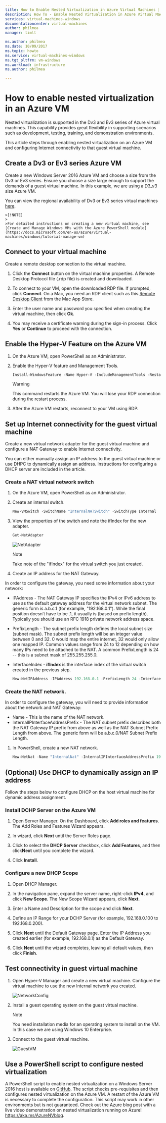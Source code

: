 ```yaml
---
title: How to Enable Nested Virtualization in Azure Virtual Machines | Microsoft Docs 
description: How To - Enable Nested Virtualization in Azure Virtual Machines
services: virtual-machines-windows
documentationcenter: virtual-machines
author: philmea
manager: timlt

ms.author: philmea
ms.date: 10/09/2017
ms.topic: howto
ms.service: virtual-machines-windows
ms.tgt_pltfrm: vm-windows
ms.workload: infrastructure
ms.author: philmea

---
```

# How to enable nested virtualization in an Azure VM

Nested virtualization is supported in the Dv3 and Ev3 series of Azure virtual machines. This capability provides great flexibility in supporting scenarios such as development, testing, training, and demonstration environments. 

This article steps through enabling nested virtualization on an Azure VM and configuring Internet connectivity to that guest virtual machine.

## Create a Dv3 or Ev3 series Azure VM

Create a new Windows Server 2016 Azure VM and choose a size from the Dv3 or Ev3 series. Ensure you choose a size large enough to support the demands of a guest virtual machine. In this example, we are using a D3_v3 size Azure VM. 

You can view the regional availability of Dv3 or Ev3 series virtual machines [here](https://azure.microsoft.com/en-us/regions/services/).

    >[!NOTE]
    >
    >For detailed instructions on creating a new virtual machine, see [Create and Manage Windows VMs with the Azure PowerShell module](https://docs.microsoft.com/en-us/azure/virtual-machines/windows/tutorial-manage-vm)
    
## Connect to your virtual machine

Create a remote desktop connection to the virtual machine.

1. Click the **Connect** button on the virtual machine properties. A Remote Desktop Protocol file (.rdp file) is created and downloaded.

2. To connect to your VM, open the downloaded RDP file. If prompted, click **Connect**. On a Mac, you need an RDP client such as this [Remote Desktop Client](https://itunes.apple.com/us/app/microsoft-remote-desktop/id715768417?mt=12) from the Mac App Store.

3. Enter the user name and password you specified when creating the virtual machine, then click **Ok**.

4. You may receive a certificate warning during the sign-in process. Click **Yes** or **Continue** to proceed with the connection.

## Enable the Hyper-V Feature on the Azure VM

1. On the Azure VM, open PowerShell as an Administrator. 

2. Enable the Hyper-V feature and Management Tools.

    ```powershell
    Install-WindowsFeature -Name Hyper-V -IncludeManagementTools -Restart
    ```

    >[!WARNING] 
    >
    >This command restarts the Azure VM. You will lose your RDP connection during the restart process.
    
3. After the Azure VM restarts, reconnect to your VM using RDP.

## Set up Internet connectivity for the guest virtual machine
Create a new virtual network adapter for the guest virtual machine and configure a NAT Gateway to enable Internet connectivity.

You can either manually assign an IP address to the guest virtual machine or use DHPC to dynamically assign an address. Instructions for configuring a DHCP server are included in the article.

### Create a NAT virtual network switch

1. On the Azure VM, open PowerShell as an Administrator.
   
2. Create an internal switch.

    ```powershell
    New-VMSwitch -SwitchName "InternalNATSwitch" -SwitchType Internal
    ```

3. View the properties of the switch and note the ifIndex for the new adapter.

    ```powershell
    Get-NetAdapter
    ```

    ![NetAdapter](./media/virtual-machines-nested-virtualization/get-netadapter.png)

    >[!NOTE] 
    >
    >Take note of the "ifIndex" for the virtual switch you just created.
    
4. Create an IP address for the NAT Gateway.
    
In order to configure the gateway, you need some information about your network:    
  * IPAddress - The NAT Gateway IP specifies the IPv4 or IPv6 address to use as the default gateway address for the virtual network subnet. The generic form is a.b.c.1 (for example, "192.168.0.1"). While the final position doesn’t have to be .1, it usually is (based on prefix length). Typically you should use an RFC 1918 private network address space. 
  * PrefixLength - The subnet prefix length defines the local subnet size (subnet mask). The subnet prefix length will be an integer value between 0 and 32. 0 would map the entire internet, 32 would only allow one mapped IP. Common values range from 24 to 12 depending on how many IPs need to be attached to the NAT. A common PrefixLength is 24 -- this is a subnet mask of 255.255.255.0.
  * InterfaceIndex - **ifIndex** is the interface index of the virtual switch created in the previous step. 

    ```powershell
    New-NetIPAddress -IPAddress 192.168.0.1 -PrefixLength 24 -InterfaceIndex 13
    ```

### Create the NAT network.

In order to configure the gateway, you will need to provide information about the network and NAT Gateway:
  * Name - This is the name of the NAT network. 
  * InternalIPInterfaceAddressPrefix - The NAT subnet prefix describes both the NAT Gateway IP prefix from above as well as the NAT Subnet Prefix Length from above. The generic form will be a.b.c.0/NAT Subnet Prefix Length. 

1. In PowerShell, create a new NAT network.

    ```powershell
    New-NetNat -Name "InternalNat" -InternalIPInterfaceAddressPrefix 192.168.0.0/24
    ```

## (Optional) Use DHCP to dynamically assign an IP address
Follow the steps below to configure DHCP on the host virtual machine for dynamic address assignment.

### Install DCHP Server on the Azure VM

1. Open Server Manager. On the Dashboard, click **Add roles and features**. The Add Roles and Features Wizard appears.
  
2. In wizard, click **Next** until the Server Roles page.
  
3. Click to select the **DHCP Server** checkbox, click **Add Features**, and then click**Next** until you complete the wizard.
  
4. Click **Install**.

### Configure a new DHCP Scope

1. Open DHCP Manager.
  
2. In the navigation pane, expand the server name, right-click **IPv4**, and click **New Scope**. The New Scope Wizard appears, click **Next**.
  
3. Enter a Name and Description for the scope and click **Next**.
  
4. Define an IP Range for your DCHP Server (for example, 192.168.0.100 to 192.168.0.200).
  
5. Click **Next** until the Default Gateway page. Enter the IP Address you created earlier (for example, 192.168.0.1) as the Default Gateway.
  
6. Click **Next** until the wizard completes, leaving all default values, then click **Finish**.

## Test connectivity in guest virtual machine

1. Open Hyper-V Manager and create a new virtual machine. Configure the virtual machine to use the new Internal network you created.
    
    ![NetworkConfig](./media/virtual-machines-nested-virtualization/configure-networking.png)
    
2. Install a guest operating system on the guest virtual machine.
    
    >[!NOTE] 
    >
    >You need installation media for an operating system to install on the VM. In this case we are using Windows 10 Enterprise.
    
3. Connect to the guest virtual machine.
    
    ![GuestVM](./media/virtual-machines-nested-virtualization/guest-virtual-machine.png)
    
## Use a PowerShell script to configure nested virtualization
A PowerShell script to enable nested virtualization on a Windows Server 2016 host is available on [GitHub](https://github.com/Microsoft/Virtualization-Documentation/tree/master/hyperv-tools/Nested). The script checks pre-requisites and then configures nested virtualization on the Azure VM. A restart of the Azure VM is necessary to complete the configuration. This script may work in other environments but is not guaranteed. 
Check out the Azure blog post with a live video demonstration on nested virtualization running on Azure! https://aka.ms/AzureNVblog.